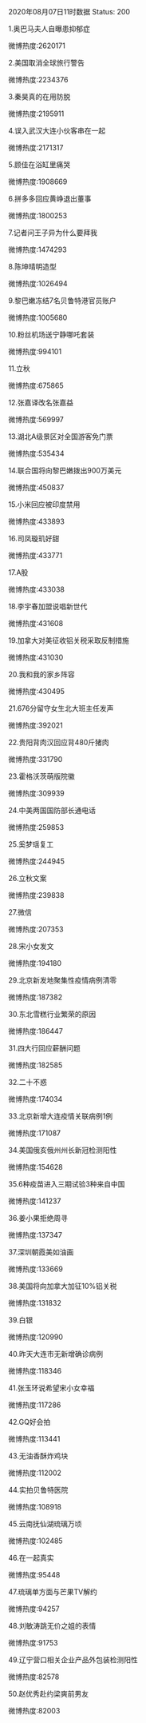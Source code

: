 2020年08月07日11时数据
Status: 200

1.奥巴马夫人自曝患抑郁症

微博热度:2620171

2.美国取消全球旅行警告

微博热度:2234376

3.秦昊真的在用防脱

微博热度:2195911

4.误入武汉大连小伙客串在一起

微博热度:2171317

5.顾佳在浴缸里痛哭

微博热度:1908669

6.拼多多回应黄峥退出董事

微博热度:1800253

7.记者问王子异为什么要拜我

微博热度:1474293

8.陈坤晴明造型

微博热度:1026494

9.黎巴嫩冻结7名贝鲁特港官员账户

微博热度:1005680

10.粉丝机场送宁静哪吒套装

微博热度:994101

11.立秋

微博热度:675865

12.张嘉译改名张嘉益

微博热度:569997

13.湖北A级景区对全国游客免门票

微博热度:535434

14.联合国将向黎巴嫩拨出900万美元

微博热度:450837

15.小米回应被印度禁用

微博热度:433893

16.司凤璇玑好甜

微博热度:433771

17.A股

微博热度:433038

18.李宇春加盟说唱新世代

微博热度:431608

19.加拿大对美征收铝关税采取反制措施

微博热度:431030

20.我和我的家乡阵容

微博热度:430495

21.676分留守女生北大班主任发声

微博热度:392021

22.贵阳背肉汉回应背480斤猪肉

微博热度:331790

23.霍格沃茨萌版院徽

微博热度:309939

24.中美两国国防部长通电话

微博热度:259853

25.奚梦瑶复工

微博热度:244945

26.立秋文案

微博热度:239838

27.微信

微博热度:207353

28.宋小女发文

微博热度:194180

29.北京新发地聚集性疫情病例清零

微博热度:187382

30.东北雪糕行业繁荣的原因

微博热度:186447

31.四大行回应薪酬问题

微博热度:182585

32.二十不惑

微博热度:174034

33.北京新增大连疫情关联病例1例

微博热度:171087

34.美国俄亥俄州州长新冠检测阳性

微博热度:154628

35.6种疫苗进入三期试验3种来自中国

微博热度:141237

36.姜小果拒绝周寻

微博热度:137347

37.深圳朝霞美如油画

微博热度:133669

38.美国将向加拿大加征10%铝关税

微博热度:131832

39.白银

微博热度:120990

40.昨天大连市无新增确诊病例

微博热度:118346

41.张玉环说希望宋小女幸福

微博热度:117286

42.GQ好会拍

微博热度:113441

43.无油香酥炸鸡块

微博热度:112002

44.实拍贝鲁特医院

微博热度:108918

45.云南抚仙湖琉璃万顷

微博热度:102485

46.在一起真实

微博热度:95448

47.琉璃单方面与芒果TV解约

微博热度:94257

48.刘敏涛跳无价之姐的表情

微博热度:91753

49.辽宁营口相关企业产品外包装检测阳性

微博热度:82578

50.赵优秀赴约梁爽前男友

微博热度:82003

